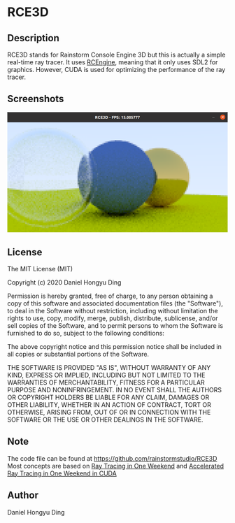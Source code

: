 # RCE3D
## Description
RCE3D stands for Rainstorm Console Engine 3D but this is actually a simple real-time ray tracer. It uses [RCEngine](https://github.com/rainstormstudio/RCEngine), meaning that it only uses SDL2 for graphics. However, CUDA is used for optimizing the performance of the ray tracer.
## Screenshots
![screenshot 1](screenshots/screenshot1.png)
## License
The MIT License (MIT)

Copyright (c) 2020 Daniel Hongyu Ding

Permission is hereby granted, free of charge, to any person obtaining a copy of this software and associated documentation files (the "Software"), to deal in the Software without restriction, including without limitation the rights to use, copy, modify, merge, publish, distribute, sublicense, and/or sell copies of the Software, and to permit persons to whom the Software is furnished to do so, subject to the following conditions:

The above copyright notice and this permission notice shall be included in all copies or substantial portions of the Software.

THE SOFTWARE IS PROVIDED "AS IS", WITHOUT WARRANTY OF ANY KIND, EXPRESS OR IMPLIED, INCLUDING BUT NOT LIMITED TO THE WARRANTIES OF MERCHANTABILITY, FITNESS FOR A PARTICULAR PURPOSE AND NONINFRINGEMENT. IN NO EVENT SHALL THE AUTHORS OR COPYRIGHT HOLDERS BE LIABLE FOR ANY CLAIM, DAMAGES OR OTHER LIABILITY, WHETHER IN AN ACTION OF CONTRACT, TORT OR OTHERWISE, ARISING FROM, OUT OF OR IN CONNECTION WITH THE SOFTWARE OR THE USE OR OTHER DEALINGS IN THE SOFTWARE.

## Note
The code file can be found at https://github.com/rainstormstudio/RCE3D
Most concepts are based on [Ray Tracing in One Weekend](https://raytracing.github.io/books/RayTracingInOneWeekend.html#rays,asimplecamera,andbackground) and [Accelerated Ray Tracing in One Weekend in CUDA](https://developer.nvidia.com/blog/accelerated-ray-tracing-cuda/)

## Author
Daniel Hongyu Ding